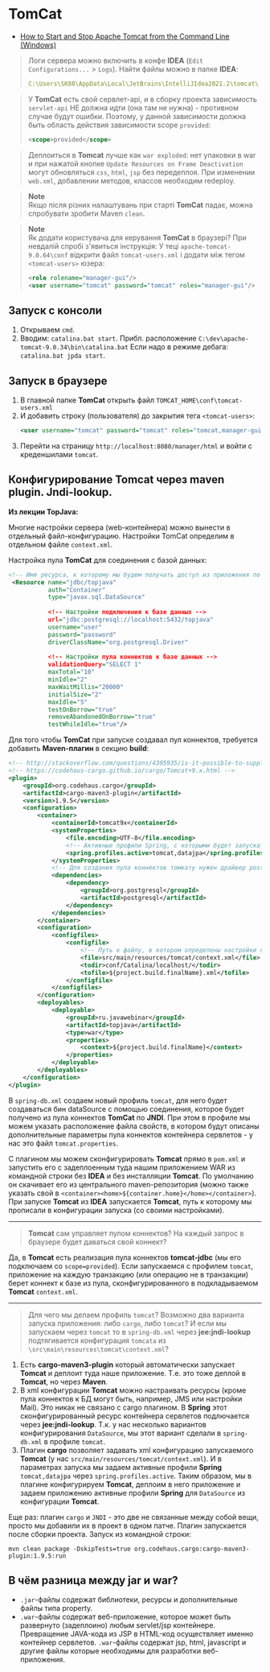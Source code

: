 # TomCat
* [How to Start and Stop Apache Tomcat from the Command Line (Windows)](https://www.webucator.com/article/how-to-start-and-stop-apache-tomcat-from-the-comma/)

> Логи сервера можно включить в конфе **IDEA** (`Edit Configurations...` > `Logs`). 
> Найти файлы можно в папке **IDEA**:
> ```yaml
> C:\Users\SK88\AppData\Local\JetBrains\IntelliJIdea2021.2\tomcat\
> ```

> У **TomCat** есть свой сервлет-api, и в сборку проекта зависимость `servlet-api` НЕ должна идти (она там не нужна) - противном случае будут ошибки.
> Поэтому, у данной зависимости должна быть область действия зависимости scope `provided`:
> ```xml
> <scope>provided</scope> 
> ```

> Деплоиться в **Tomcat** лучше как `war exploded`: нет упаковки в war и при нажатой кнопке `Update Resources on Frame Deactivation` 
> могут обновляться `css`, `html`, `jsp` без передеплоя. 
> При изменении `web.xml`, добавлении методов, классов необходим redeploy.

> **Note**<br>
> Якщо після різних налаштувань при старті **TomCat** падає, можна спробувати зробити Maven `clean`. 

> **Note**<br>
> Як додати користувача для керування **TomCat** в браузері? При невдалій спробі з'явиться інструкція:
> У теці `apache-tomcat-9.0.64\conf` відкрити файл `tomcat-users.xml` і додати між тегом `<tomcat-users>` юзера:
> ```xml
> <role rolename="manager-gui"/>
> <user username="tomcat" password="tomcat" roles="manager-gui"/>
> ```


## Запуск с консоли
1. Открываем `cmd`.
2. Вводим: `catalina.bat start`. 
   Прибл. расположение `C:\dev\apache-tomcat-9.0.34\bin\catalina.bat`
   Если надо в режиме дебага: `catalina.bat jpda start`.

## Запуск в браузере
1. В главной папке **TomCat** открыть файл `TOMCAT_HOME\conf\tomcat-users.xml`
2. И добавить строку (пользователя) до закрытия тега `<tomcat-users>`:
   ```xml
   <user username="tomcat" password="tomcat" roles="tomcat,manager-gui,admin-gui"/>
   ```
3. Перейти на страницу `http://localhost:8080/manager/html` и войти с креденшилами `tomcat`.


## Конфигурирование Tomcat через maven plugin. Jndi-lookup.
**Из лекции TopJava:**

Многие настройки сервера (web-контейнера) можно вынести в отдельный файл-конфигурацию. 
Настройки TomCat определим в отдельном файле `context.xml`.

Настройка пула **TomCat** для соединения с базой данных:
```xml
<!-- Имя ресурса, к которому мы будем получать доступ из приложения по JNDI -->
 <Resource name="jdbc/topjava"
           auth="Container"
           type="javax.sql.DataSource"
           
           <!-- Настройки подключения к базе данных -->
           url="jdbc:postgresql://localhost:5432/topjava"
           username="user"
           password="password"
           driverClassName="org.postgresql.Driver"
           
           <!-- Настройки пула коннектов к базе данных -->
           validationQuery="SELECT 1"
           maxTotal="10"
           minIdle="2"
           maxWaitMillis="20000"
           initialSize="2"
           maxIdle="5"
           testOnBorrow="true"
           removeAbandonedOnBorrow="true"
           testWhileIdle="true"/>
```
Для того чтобы **TomCat** при запуске создавал пул коннектов, требуется добавить **Maven-плагин** в секцию **build**:
```xml
<!-- http://stackoverflow.com/questions/4305935/is-it-possible-to-supply-tomcat6s-context-xml-file-via-the-maven-cargo-plugin#4417945 -->
<!-- https://codehaus-cargo.github.io/cargo/Tomcat+9.x.html -->
<plugin>
    <groupId>org.codehaus.cargo</groupId>
    <artifactId>cargo-maven3-plugin</artifactId>
    <version>1.9.5</version>
    <configuration>
        <container>
            <containerId>tomcat9x</containerId>
            <systemProperties>
                <file.encoding>UTF-8</file.encoding>
                <!-- Активные профили Spring, с которыми будет запускаться приложение-->
                <spring.profiles.active>tomcat,datajpa</spring.profiles.active>
            </systemProperties>
            <!-- Для создания пула коннектов томкату нужен драйвер postgres, поэтому добавляем его в зависимости-->
            <dependencies>
                <dependency>
                    <groupId>org.postgresql</groupId>
                    <artifactId>postgresql</artifactId>
                </dependency>
            </dependencies>
        </container>
        <configuration>
            <configfiles>
                <configfile>
                    <!-- Путь к файлу, в котором определены настройки пула коннектов-->
                    <file>src/main/resources/tomcat/context.xml</file>
                    <todir>conf/Catalina/localhost/</todir>
                    <tofile>${project.build.finalName}.xml</tofile>
                </configfile>
            </configfiles>
        </configuration>
        <deployables>
            <deployable>
                <groupId>ru.javawebinar</groupId>
                <artifactId>topjava</artifactId>
                <type>war</type>
                <properties>
                    <context>${project.build.finalName}</context>
                </properties>
            </deployable>
        </deployables>
    </configuration>
</plugin>
```
В `spring-db.xml` создаем новый профиль `tomcat`, для него будет создаваться бин dataSource с помощью соединения, которое будет получено из пула коннектов **TomCat** по **JNDI**. 
При этом в профиле мы можем указать расположение файла свойств, в котором будут описаны дополнительные параметры пула коннектов контейнера сервлетов - у нас это файл `tomcat.properties`.

С плагином мы можем сконфигурировать **Tomcat** прямо в `pom.xml` и запустить его с задеплоенным туда нашим приложением WAR из командной строки без **IDEA** и без инсталляции **Tomcat**. 
По умолчанию он скачивает его из центрального maven-репозитория (можно также указать свой в `<container><home>${container.home}</home></container>`). 
При запуске **Tomcat** из **IDEA** запускается **Tomcat**, путь к которому мы прописали в конфигурации запуска (со своими настройками).

***

> **Tomcat** сам управляет пулом коннектов? На каждый запрос в браузере будет даваться свой коннект?

Да, в **Tomcat** есть реализация пула коннектов **tomcat-jdbc** (мы его подключаем со `scope=provided`). 
Если запускаемся с профилем `tomcat`, приложение на каждую транзакцию (или операцию не в транзакции) берет коннект к базе из пула, 
сконфигурированного в подкладываемом **Tomcat** `context.xml`.

***

> Для чего мы делаем профиль `tomcat`? Возможно два варианта запуска приложения: либо `cargo`, либо `tomcat`? И если мы запускаем через 
> `tomcat` то в `spring-db.xml` через **jee:jndi-lookup** подтягивается конфигурация `tomcata` из `\src\main\resources\tomcat\context.xml`?

1. Есть **cargo-maven3-plugin** который автоматически запускает **Tomcat** и деплоит туда наше приложение. 
Т.е. это тоже деплой в **Tomcat**, но через **Maven**.
2. В xml конфигурации **Tomcat** можно настраивать ресурсы (кроме пула коннектов к БД могут быть, например, JMS или настройки Mail).
Это никак не связано с cargo плагином. 
В **Spring** этот сконфигурированный ресурс контейнера сервлетов подлючается через **jee:jndi-lookup**. 
Т.к. у нас несколько вариантов конфигурирования `DataSource`, мы этот вариант сделали в `spring-db.xml` в профиле `tomcat`.
3. Плагин **cargo** позволяет задавать xml конфигурацию запускаемого **Tomcat** (у нас `src/main/resources/tomcat/context.xml`). 
И в параметрах запуска мы задаем активные профили **Spring** `tomcat,datajpa` через `spring.profiles.active`. 
Таким образом, мы в плагине конфигурируем **Tomcat**, деплоим в него приложение и задаем приложению активные профили **Spring** для `DataSource` из конфигурации **Tomcat**.

Еще раз: плагин `cargo` и `JNDI` - это две не связанные между собой вещи, просто мы добавили их в проект в одном патче.
Плагин запускается после сборки проекта. Запуск из командной строки:
```commandline
mvn clean package -DskipTests=true org.codehaus.cargo:cargo-maven3-plugin:1.9.5:run
```

## В чём разница между jar и war?
* `.jar`-файлы содержат библиотеки, ресурсы и дополнительные файлы типа property.
* `.war`-файлы содержат веб-приложение, которое может быть развернуто (задеплоино) любым servlet/jsp контейнере.
  Превращение JAVA-кода из JSP в HTML-код осуществляет именно контейнер сервлетов.
  `.war`-файлы содержат jsp, html, javascript и другие файлы которые необходимы для разработки веб-приложения.
